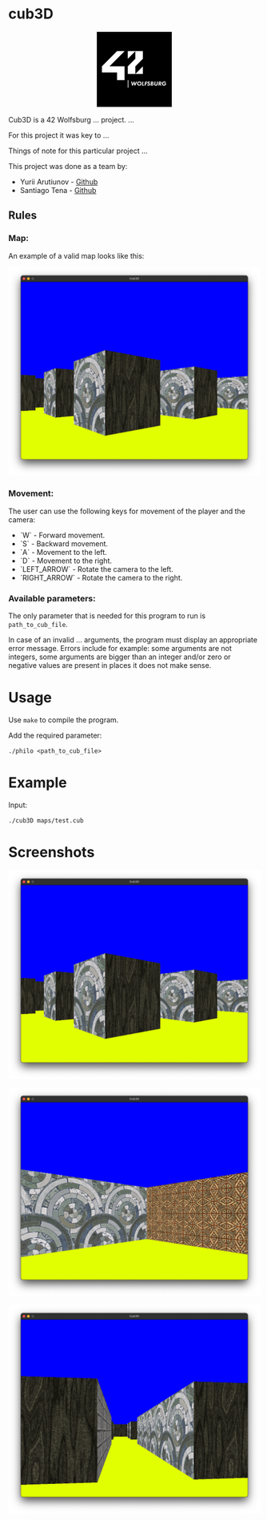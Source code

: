 # cub3D
 
<p align="center">
<img src="https://github.com/santiagotena/assets/blob/master/logos/42%20logo.jpeg?raw=true" alt="42 Wolfsburg Logo" width="150" height="150">
</p>
 
Cub3D is a 42 Wolfsburg ... project. ... 

For this project it was key to ...

Things of note for this particular project ...

This project was done as a team by:
<ul>
<li> Yurii Arutiunov - <a href="https://github.com/yarutiun">Github</a></li>
<li> Santiago Tena - <a href="https://github.com/santiagotena">Github</a> </li>
</ul>
 
## Rules

### Map:



An example of a valid map looks like this:
<p align="center">
<img src="https://github.com/santiagotena/cub3d/blob/main/screenshots/cube01.png?raw=true" alt="Cub3d example image">
</p>

### Movement:

The user can use the following keys for movement of the player and the camera:

<ul>
<li> `W` - Forward movement.</li>
<li> `S` - Backward movement.</li>
<li> `A` - Movement to the left.</li>
<li> `D` - Movement to the right.</li>
<li> `LEFT_ARROW` - Rotate the camera to the left.</li>
<li> `RIGHT_ARROW` - Rotate the camera to the right.</li>
</ul>

### Available parameters:
 
The only parameter that is needed for this program to run is `path_to_cub_file`.
 
In case of an invalid ... arguments, the program must display an appropriate error message.
Errors include for example: some arguments are not integers, some arguments are
bigger than an integer and/or zero or negative values are present in places it does not make sense.
 
# Usage
 
Use `make` to compile the program.
 
Add the required parameter:
 
```
./philo <path_to_cub_file>
```
 
# Example
 
Input:
 
```
./cub3D maps/test.cub
```
 
# Screenshots

<p align="center">
<img src="https://github.com/santiagotena/cub3d/blob/main/screenshots/cube01.png?raw=true" alt="Cub3d example image">
</p>
<p align="center">
<img src="https://github.com/santiagotena/cub3d/blob/main/screenshots/cube02.png?raw=true" alt="Cub3d example image">
</p>
<p align="center">
<img src="https://github.com/santiagotena/cub3d/blob/main/screenshots/cube03.png?raw=true" alt="Cub3d example image">
</p>
